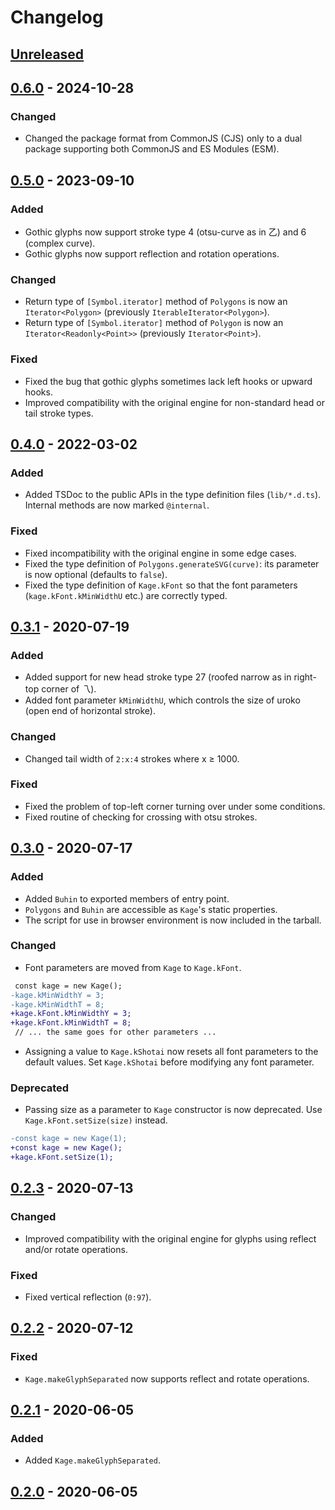 # Changelog

## [Unreleased]

## [0.6.0] - 2024-10-28
### Changed
- Changed the package format from CommonJS (CJS) only to a dual package supporting both CommonJS and ES Modules (ESM).

## [0.5.0] - 2023-09-10
### Added
- Gothic glyphs now support stroke type 4 (otsu-curve as in 乙) and 6 (complex curve).
- Gothic glyphs now support reflection and rotation operations.

### Changed
- Return type of `[Symbol.iterator]` method of `Polygons` is now an `Iterator<Polygon>` (previously `IterableIterator<Polygon>`).
- Return type of `[Symbol.iterator]` method of `Polygon` is now an `Iterator<Readonly<Point>>` (previously `Iterator<Point>`).

### Fixed
- Fixed the bug that gothic glyphs sometimes lack left hooks or upward hooks.
- Improved compatibility with the original engine for non-standard head or tail stroke types.

## [0.4.0] - 2022-03-02
### Added
- Added TSDoc to the public APIs in the type definition files (`lib/*.d.ts`). Internal methods are now marked `@internal`.

### Fixed
- Fixed incompatibility with the original engine in some edge cases.
- Fixed the type definition of `Polygons.generateSVG(curve)`: its parameter is now optional (defaults to `false`).
- Fixed the type definition of `Kage.kFont` so that the font parameters (`kage.kFont.kMinWidthU` etc.) are correctly typed.

## [0.3.1] - 2020-07-19
### Added
- Added support for new head stroke type 27 (roofed narrow as in right-top corner of 乁).
- Added font parameter `kMinWidthU`, which controls the size of uroko (open end of horizontal stroke).

### Changed
- Changed tail width of `2:x:4` strokes where x ≥ 1000.

### Fixed
- Fixed the problem of top-left corner turning over under some conditions.
- Fixed routine of checking for crossing with otsu strokes.

## [0.3.0] - 2020-07-17
### Added
- Added `Buhin` to exported members of entry point.
- `Polygons` and `Buhin` are accessible as `Kage`'s static properties.
- The script for use in browser environment is now included in the tarball.

### Changed
- Font parameters are moved from `Kage` to `Kage.kFont`.
```diff
 const kage = new Kage();
-kage.kMinWidthY = 3;
-kage.kMinWidthT = 8;
+kage.kFont.kMinWidthY = 3;
+kage.kFont.kMinWidthT = 8;
 // ... the same goes for other parameters ...
```
- Assigning a value to `Kage.kShotai` now resets all font parameters to the default values. Set `Kage.kShotai` before modifying any font parameter.

### Deprecated
- Passing size as a parameter to `Kage` constructor is now deprecated. Use `Kage.kFont.setSize(size)` instead.
```diff
-const kage = new Kage(1);
+const kage = new Kage();
+kage.kFont.setSize(1);
```

## [0.2.3] - 2020-07-13
### Changed
- Improved compatibility with the original engine for glyphs using reflect and/or rotate operations.

### Fixed
- Fixed vertical reflection (`0:97`).

## [0.2.2] - 2020-07-12
### Fixed
- `Kage.makeGlyphSeparated` now supports reflect and rotate operations.

## [0.2.1] - 2020-06-05
### Added
- Added `Kage.makeGlyphSeparated`.

## [0.2.0] - 2020-06-05


[unreleased]: https://github.com/kurgm/kage-engine/compare/v0.6.0...HEAD
[0.5.0]: https://github.com/kurgm/kage-engine/compare/v0.4.0...v0.5.0
[0.4.0]: https://github.com/kurgm/kage-engine/compare/v0.3.1...v0.4.0
[0.3.1]: https://github.com/kurgm/kage-engine/compare/v0.3.0...v0.3.1
[0.3.0]: https://github.com/kurgm/kage-engine/compare/v0.2.3...v0.3.0
[0.2.3]: https://github.com/kurgm/kage-engine/compare/v0.2.2...v0.2.3
[0.2.2]: https://github.com/kurgm/kage-engine/compare/v0.2.1...v0.2.2
[0.2.1]: https://github.com/kurgm/kage-engine/compare/v0.2.0...v0.2.1
[0.2.0]: https://github.com/kurgm/kage-engine/releases/tag/v0.2.0

[0.6.0]: https://github.com/kurgm/kage-engine/releases/tag/v0.6.0
